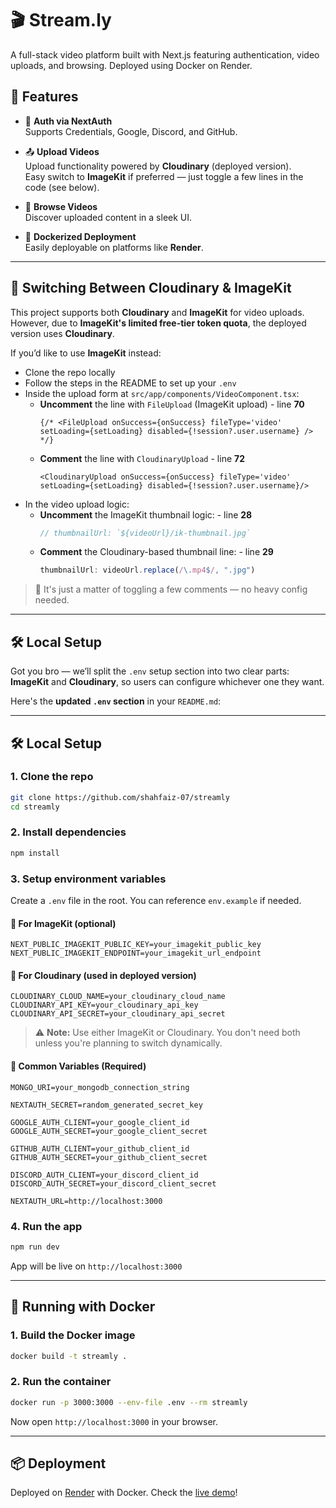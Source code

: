 # 🎬 Stream.ly

A full-stack video platform built with Next.js featuring authentication, video uploads, and browsing. Deployed using Docker on Render.

## 🚀 Features

* 🔐 **Auth via NextAuth**  
  Supports Credentials, Google, Discord, and GitHub.

* 📤 **Upload Videos**  
  Upload functionality powered by **Cloudinary** (deployed version).  
  Easy switch to **ImageKit** if preferred — just toggle a few lines in the code (see below).

* 🎥 **Browse Videos**  
  Discover uploaded content in a sleek UI.

* 🐳 **Dockerized Deployment**  
  Easily deployable on platforms like **Render**.

---

## 🔄 Switching Between Cloudinary & ImageKit

This project supports both **Cloudinary** and **ImageKit** for video uploads.  
However, due to **ImageKit's limited free-tier token quota**, the deployed version uses **Cloudinary**.

If you’d like to use **ImageKit** instead:

- Clone the repo locally
- Follow the steps in the README to set up your `.env`
- Inside the upload form at `src/app/components/VideoComponent.tsx`:
  - **Uncomment** the line with `FileUpload` (ImageKit upload) - line **70**
    ```tsx
    {/* <FileUpload onSuccess={onSuccess} fileType='video' setLoading={setLoading} disabled={!session?.user.username} /> */}
    ```
  - **Comment** the line with `CloudinaryUpload` - line **72**
    ```tsx
    <CloudinaryUpload onSuccess={onSuccess} fileType='video' setLoading={setLoading} disabled={!session?.user.username}/>
    ```
- In the video upload logic:
  - **Uncomment** the ImageKit thumbnail logic: - line **28**
    ```ts
    // thumbnailUrl: `${videoUrl}/ik-thumbnail.jpg`
    ```
  - **Comment** the Cloudinary-based thumbnail line: - line **29**
    ```ts
    thumbnailUrl: videoUrl.replace(/\.mp4$/, ".jpg")
    ```

> 🔁 It's just a matter of toggling a few comments — no heavy config needed.

---

## 🛠️ Local Setup

Got you bro — we’ll split the `.env` setup section into two clear parts: **ImageKit** and **Cloudinary**, so users can configure whichever one they want.

Here's the **updated `.env` section** in your `README.md`:

---

## 🛠️ Local Setup

### 1. Clone the repo

```bash
git clone https://github.com/shahfaiz-07/streamly
cd streamly
```

### 2. Install dependencies

```bash
npm install
```

### 3. Setup environment variables

Create a `.env` file in the root. You can reference `env.example` if needed.

#### 🔷 For **ImageKit** (optional)

```env
NEXT_PUBLIC_IMAGEKIT_PUBLIC_KEY=your_imagekit_public_key
NEXT_PUBLIC_IMAGEKIT_ENDPOINT=your_imagekit_url_endpoint
```

#### 🔶 For **Cloudinary** (used in deployed version)

```env
CLOUDINARY_CLOUD_NAME=your_cloudinary_cloud_name
CLOUDINARY_API_KEY=your_cloudinary_api_key
CLOUDINARY_API_SECRET=your_cloudinary_api_secret
```

> ⚠️ **Note:** Use either ImageKit or Cloudinary. You don't need both unless you're planning to switch dynamically.

#### 🔐 Common Variables (Required)

```env
MONGO_URI=your_mongodb_connection_string

NEXTAUTH_SECRET=random_generated_secret_key

GOOGLE_AUTH_CLIENT=your_google_client_id
GOOGLE_AUTH_SECRET=your_google_client_secret

GITHUB_AUTH_CLIENT=your_github_client_id
GITHUB_AUTH_SECRET=your_github_client_secret

DISCORD_AUTH_CLIENT=your_discord_client_id
DISCORD_AUTH_SECRET=your_discord_client_secret

NEXTAUTH_URL=http://localhost:3000
```

### 4. Run the app

```bash
npm run dev
```

App will be live on `http://localhost:3000`

---

## 🐳 Running with Docker

### 1. Build the Docker image

```bash
docker build -t streamly .
```

### 2. Run the container

```bash
docker run -p 3000:3000 --env-file .env --rm streamly
```

Now open `http://localhost:3000` in your browser.

---

## 📦 Deployment

Deployed on [Render](https://render.com) with Docker. Check the [live demo](https://streamly-q7cg.onrender.com/)!